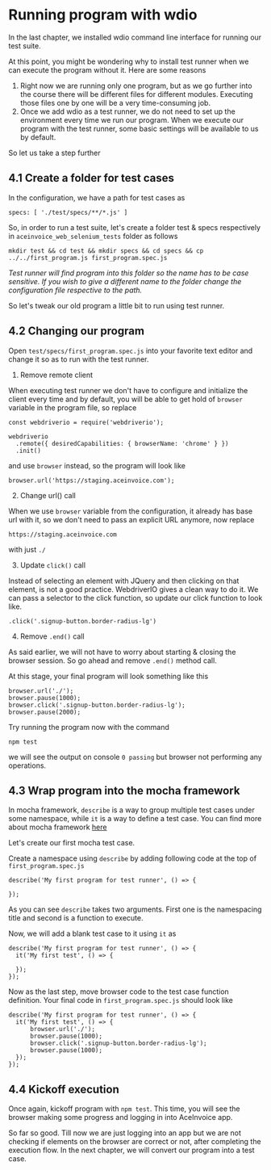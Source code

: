 # Running program with wdio

In the last chapter, we installed wdio command line interface for running our test suite.

At this point, you might be wondering why to install test runner when we can execute the program without it. Here are some reasons

1. Right now we are running only one program, but as we go further into the course there will be different files for different modules. Executing those files one by one will be a very time-consuming job.
2. Once we add wdio as a test runner, we do not need to set up the environment every time we run our program. When we execute our program with the test runner, some basic settings will be available to us by default.

So let us take a step further

## 4.1 Create a folder for test cases

In the configuration, we have a path for test cases as

```
specs: [ './test/specs/**/*.js' ]
```

So, in order to run a test suite, let's create a folder test & specs respectively in `aceinvoice_web_selenium_tests` folder as follows

```
mkdir test && cd test && mkdir specs && cd specs && cp ../../first_program.js first_program.spec.js
```

_Test runner will find program into this folder so the name has to be case sensitive. If you wish to give a different name to the folder change the configuration file respective to the path._


So let's tweak our old program a little bit to run using test runner.

## 4.2 Changing our program

Open `test/specs/first_program.spec.js` into your favorite text editor and change it so as to run with the test runner.

1. Remove remote client

When executing test runner we don't have to configure and initialize the client every time and by default, you will be able to get hold of `browser` variable in the program file, so replace

```
const webdriverio = require('webdriverio');

webdriverio
  .remote({ desiredCapabilities: { browserName: 'chrome' } })
  .init()
```

and use `browser` instead, so the program will look like

```
browser.url('https://staging.aceinvoice.com');
```

2. Change url() call

When we use `browser` variable from the configuration, it already has base url with it, so we don't need to pass an explicit URL anymore, now replace

```
https://staging.aceinvoice.com
```

with just `./`

3. Update `click()` call

Instead of selecting an element with JQuery and then clicking on that element, is not a good practice. WebdriverIO gives a clean way to do it.
We can pass a selector to the click function, so update our click function to look like.

```
.click('.signup-button.border-radius-lg')
```

4. Remove `.end()` call

As said earlier, we will not have to worry about starting & closing the browser session. So go ahead and remove `.end()` method call.

At this stage, your final program will look something like this

```
browser.url('./');
browser.pause(1000);
browser.click('.signup-button.border-radius-lg');
browser.pause(2000);
```

Try running the program now with the command

```
npm test
```

we will see the output on console `0 passing` but browser not performing any operations.

## 4.3 Wrap program into the mocha framework

In mocha framework, `describe` is a way to group multiple test cases under some namespace, while `it` is a way to define a test case.
You can find more about mocha framework [here](https://mochajs.org/#getting-started)

Let's create our first mocha test case.

Create a namespace using `describe` by adding following code at the top of `first_program.spec.js`

```
describe('My first program for test runner', () => {

});
```

As you can see `describe` takes two arguments. First one is the namespacing title and second is a function to execute.

Now, we will add a blank test case to it using `it` as

```
describe('My first program for test runner', () => {
  it('My first test', () => {

  });
});
```

Now as the last step, move browser code to the test case function definition.
Your final code in `first_program.spec.js` should look like

```
describe('My first program for test runner', () => {
  it('My first test', () => {
      browser.url('./');
      browser.pause(1000);
      browser.click('.signup-button.border-radius-lg');
      browser.pause(1000);
  });
});
```

## 4.4 Kickoff execution

Once again, kickoff program with `npm test`. This time, you will see the browser making some progress and logging in into AceInvoice app.

So far so good. Till now we are just logging into an app but we are not checking if elements on the browser are correct or not, after completing the execution flow. In the next chapter, we will convert our program into a test case.
